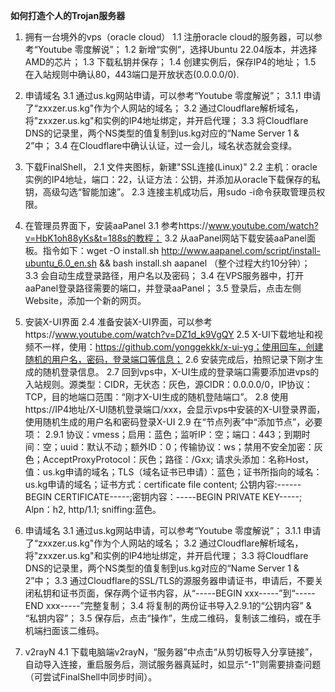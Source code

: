 **如何打造个人的Trojan服务器**
1. 拥有一台境外的vps（oracle cloud）
   1.1 注册oracle cloud的服务器，可以参考“Youtube 零度解说”；
   1.2 新增“实例”，选择Ubuntu 22.04版本，并选择AMD的芯片；
   1.3 下载私钥并保存；
   1.4 创建实例后，保存IP4的地址；
   1.5 在入站规则中确认80，443端口是开放状态(0.0.0.0/0).

2. 申请域名
   3.1 通过us.kg网站申请，可以参考“Youtube 零度解说”；
     3.1.1 申请了“zxxzer.us.kg"作为个人网站的域名；
   3.2 通过Cloudflare解析域名，将"zxxzer.us.kg"和实例的IP4地址绑定，并开启代理；
   3.3 将Cloudflare DNS的记录里，两个NS类型的值复制到us.kg对应的“Name Server 1 & 2”中；
   3.4 在Cloudflare中确认认证，过一会儿，域名状态就会变绿。

3. 下载FinalShell，
   2.1 文件夹图标，新建"SSL连接(Linux)"
   2.2 主机：oracle 实例的IP4地址，端口：22，认证方法：公钥，并添加从oracle下载保存的私钥，高级勾选“智能加速”。
   2.3 连接主机成功后，用sudo -i命令获取管理员权限。

5. 在管理员界面下，安装aaPanel
   3.1 参考https://www.youtube.com/watch?v=HbK1oh88yKs&t=188s的教程；
   3.2 从aaPanel网站下载安装aaPanel面板。指令如下：wget -O install.sh http://www.aapanel.com/script/install-ubuntu_6.0_en.sh && bash install.sh aapanel （整个过程大约10分钟）；
   3.3 会自动生成登录路径，用户名以及密码；
   3.4 在VPS服务器中，打开aaPanel登录路径需要的端口，并登录aaPanel；
   3.5 登录后，点击左侧Website，添加一个新的网页。

6. 安装X-UI界面
   2.4 准备安装X-UI界面，可以参考https://www.youtube.com/watch?v=DZ1d_k9VgQY
   2.5 X-UI下载地址和视频不一样，使用：https://github.com/yonggekkk/x-ui-yg；使用回车，创建随机的用户名，密码，登录端口等信息；
   2.6 安装完成后，拍照记录下刚才生成的随机登录信息。
   2.7 回到vps中，X-UI生成的登录端口需要添加进vps的入站规则。源类型：CIDR，无状态：灰色，源CIDR：0.0.0.0/0，IP协议：TCP，目的地端口范围：“刚才X-UI生成的随机登陆端口”。
   2.8 使用https://IP4地址/X-UI随机登录端口/xxx，会显示vps中安装的X-UI登录界面，使用随机生成的用户名和密码登录X-UI
   2.9 在“节点列表”中“添加节点”，必要项：
     2.9.1 协议：vmess；启用：蓝色；监听IP：空；端口：443；到期时间：空；uuid：默认不动；额外ID：0；传输协议：ws；禁用不安全加密：灰色；AcceptProxyProtocol：灰色；路径：/Gxx;
           请求头添加：名称Host，值：us.kg申请的域名；TLS（域名证书已申请）：蓝色；证书所指向的域名：us.kg申请的域名；证书方式：certificate file content; 公钥内容:------BEGIN CERTIFICATE-----;密钥内容：-----BEGIN PRIVATE KEY-----;
           Alpn：h2, http/1.1; sniffing:蓝色。

3. 申请域名
   3.1 通过us.kg网站申请，可以参考“Youtube 零度解说”；
     3.1.1 申请了“zxxzer.us.kg"作为个人网站的域名；
   3.2 通过Cloudflare解析域名，将"zxxzer.us.kg"和实例的IP4地址绑定，并开启代理；
   3.3 将Cloudflare DNS的记录里，两个NS类型的值复制到us.kg对应的“Name Server 1 & 2”中；
   3.3 通过Cloudflare的SSL/TLS的源服务器申请证书，申请后，不要关闭私钥和证书页面，保存两个证书内容，从“-----BEGIN xxx-----”到“-----END xxx-----”完整复制；
   3.4 将复制的两份证书导入2.9.1的“公钥内容” & “私钥内容”；
   3.5 保存后，点击“操作”，生成二维码，复制该二维码，或在手机端扫面该二维码。

4. v2rayN
   4.1 下载电脑端v2rayN，“服务器”中点击“从剪切板导入分享链接”，自动导入连接，重启服务后，测试服务器真延时，如显示“-1”则需要排查问题（可尝试FinalShell中同步时间）。
